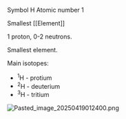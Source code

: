 Symbol H
Atomic number 1

Smallest \[\[Element]]

1 proton, 0-2 neutrons.

Smallest element.

Main isotopes:

* <sup>1</sup>H - protium
* <sup>2</sup>H - deuterium
* <sup>3</sup>H - tritium

![Pasted\_image\_20250419012400.png](pasted_image_20250419012400.png)

